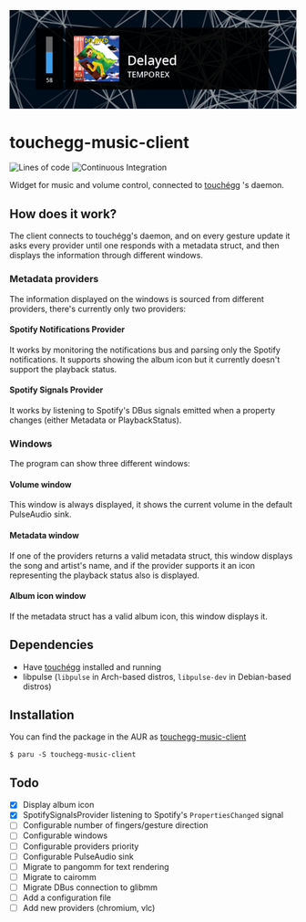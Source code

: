 ![Screenshot](./.github/images/screenshot.png)

# touchegg-music-client

![Lines of code](https://tokei.rs/b1/github/MarioJim/touchegg-music-client?category=code)
![Continuous Integration](https://github.com/MarioJim/touchegg-music-client/workflows/Continuous%20Integration/badge.svg)

Widget for music and volume control, connected to [touchégg](https://github.com/JoseExposito/touchegg) 's daemon.

## How does it work?

The client connects to touchégg's daemon, and on every gesture update it asks every provider until one responds with a
metadata struct, and then displays the information through different windows.

### Metadata providers

The information displayed on the windows is sourced from different providers, there's currently only two providers:

#### Spotify Notifications Provider

It works by monitoring the notifications bus and parsing only the Spotify notifications. It supports showing the album
icon but it currently doesn't support the playback status.

#### Spotify Signals Provider

It works by listening to Spotify's DBus signals emitted when a property changes (either Metadata or PlaybackStatus).

### Windows

The program can show three different windows:

#### Volume window

This window is always displayed, it shows the current volume in the default PulseAudio sink.

#### Metadata window

If one of the providers returns a valid metadata struct, this window displays the song and artist's name, and if the
provider supports it an icon representing the playback status also is displayed.

#### Album icon window

If the metadata struct has a valid album icon, this window displays it.

## Dependencies

- Have [touchégg](https://github.com/JoseExposito/touchegg) installed and running
- libpulse (`libpulse` in Arch-based distros, `libpulse-dev` in Debian-based distros)

## Installation

You can find the package in the AUR
as [touchegg-music-client](https://aur.archlinux.org/packages/touchegg-music-client/)

```shell
$ paru -S touchegg-music-client
```

## Todo

- [x] Display album icon
- [x] SpotifySignalsProvider listening to Spotify's `PropertiesChanged` signal
- [ ] Configurable number of fingers/gesture direction
- [ ] Configurable windows
- [ ] Configurable providers priority
- [ ] Configurable PulseAudio sink
- [ ] Migrate to pangomm for text rendering
- [ ] Migrate to cairomm
- [ ] Migrate DBus connection to glibmm
- [ ] Add a configuration file
- [ ] Add new providers (chromium, vlc)
